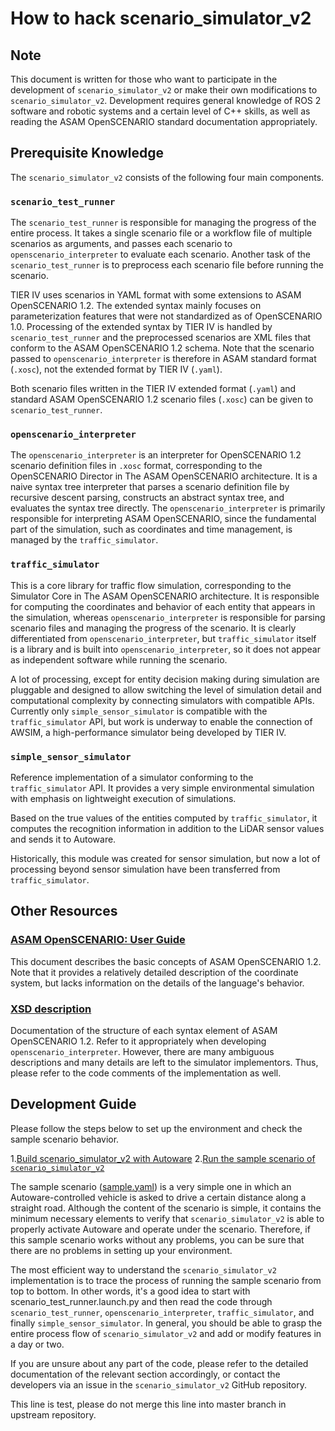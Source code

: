 # How to hack scenario_simulator_v2

## Note

This document is written for those who want to participate in the development
of `scenario_simulator_v2` or make their own modifications to
`scenario_simulator_v2`. Development requires general knowledge of ROS 2
software and robotic systems and a certain level of C++ skills, as well as
reading the ASAM OpenSCENARIO standard documentation appropriately.

## Prerequisite Knowledge

The `scenario_simulator_v2` consists of the following four main components.

### `scenario_test_runner`

The `scenario_test_runner` is responsible for managing the progress of the
entire process. It takes a single scenario file or a workflow file of multiple
scenarios as arguments, and passes each scenario to `openscenario_interpreter`
to evaluate each scenario. Another task of the `scenario_test_runner` is to
preprocess each scenario file before running the scenario.

TIER IV uses scenarios in YAML format with some extensions to ASAM OpenSCENARIO
1.2. The extended syntax mainly focuses on parameterization features that were
not standardized as of OpenSCENARIO 1.0. Processing of the extended syntax by
TIER IV is handled by `scenario_test_runner` and the preprocessed scenarios are
XML files that conform to the ASAM OpenSCENARIO 1.2 schema. Note that the
scenario passed to `openscenario_interpreter` is therefore in ASAM standard
format (`.xosc`), not the extended format by TIER IV (`.yaml`).

Both scenario files written in the TIER IV extended format (`.yaml`) and
standard ASAM OpenSCENARIO 1.2 scenario files (`.xosc`) can be given to
`scenario_test_runner`.

### `openscenario_interpreter`

The `openscenario_interpreter` is an interpreter for OpenSCENARIO 1.2 scenario
definition files in `.xosc` format, corresponding to the OpenSCENARIO Director
in The ASAM OpenSCENARIO architecture. It is a naive syntax tree interpreter
that parses a scenario definition file by recursive descent parsing, constructs
an abstract syntax tree, and evaluates the syntax tree directly. The
`openscenario_interpreter` is primarily responsible for interpreting ASAM
OpenSCENARIO, since the fundamental part of the simulation, such as coordinates
and time management, is managed by the `traffic_simulator`.

### `traffic_simulator`

This is a core library for traffic flow simulation, corresponding to the
Simulator Core in The ASAM OpenSCENARIO architecture. It is responsible for
computing the coordinates and behavior of each entity that appears in the
simulation, whereas `openscenario_interpreter` is responsible for parsing
scenario files and managing the progress of the scenario. It is clearly
differentiated from `openscenario_interpreter`, but `traffic_simulator` itself
is a library and is built into `openscenario_interpreter`, so it does not
appear as independent software while running the scenario.

A lot of processing, except for entity decision making during simulation are
pluggable and designed to allow switching the level of simulation detail and
computational complexity by connecting simulators with compatible APIs.
Currently only `simple_sensor_simulator` is compatible with the
`traffic_simulator` API, but work is underway to enable the connection of
AWSIM, a high-performance simulator being developed by TIER IV.

### `simple_sensor_simulator`

Reference implementation of a simulator conforming to the `traffic_simulator`
API. It provides a very simple environmental simulation with emphasis on
lightweight execution of simulations.

Based on the true values of the entities computed by `traffic_simulator`, it
computes the recognition information in addition to the LiDAR sensor values and
sends it to Autoware.

Historically, this module was created for sensor simulation, but now a lot of
processing beyond sensor simulation have been transferred from
`traffic_simulator`.

## Other Resources

### [ASAM OpenSCENARIO: User Guide](https://www.asam.net/index.php?eID=dumpFile&t=f&f=4908&token=ae9d9b44ab9257e817072a653b5d5e98ee0babf8)

This document describes the basic concepts of ASAM OpenSCENARIO 1.2. Note that
it provides a relatively detailed description of the coordinate system, but
lacks information on the details of the language's behavior.

### [XSD description](https://www.asam.net/static_downloads/ASAM_OpenSCENARIO_V1.2.0_Model_Documentation/modelDocumentation/)

Documentation of the structure of each syntax element of ASAM OpenSCENARIO 1.2.
Refer to it appropriately when developing `openscenario_interpreter`. However,
there are many ambiguous descriptions and many details are left to the
simulator implementors. Thus, please refer to the code comments of the
implementation as well.

## Development Guide

Please follow the steps below to set up the environment and check the sample
scenario behavior.

1.[Build scenario_simulator_v2 with Autoware](https://autowarefoundation.github.io/autoware-documentation/main/tutorials/scenario-simulation/planning-simulation/installation/)
2.[Run the sample scenario of `scenario_simulator_v2`](https://autowarefoundation.github.io/autoware-documentation/main/tutorials/scenario-simulation/planning-simulation/scenario-test-simulation/)

The sample scenario
([sample.yaml](test_runner/scenario_test_runner/scenario/sample.yaml)) is a
very simple one in which an Autoware-controlled vehicle is asked to drive a
certain distance along a straight road. Although the content of the scenario is
simple, it contains the minimum necessary elements to verify that
`scenario_simulator_v2` is able to properly activate Autoware and operate under
the scenario. Therefore, if this sample scenario works without any problems,
you can be sure that there are no problems in setting up your environment.

The most efficient way to understand the `scenario_simulator_v2` implementation
is to trace the process of running the sample scenario from top to bottom. In
other words, it's a good idea to start with scenario_test_runner.launch.py and
then read the code through `scenario_test_runner`, `openscenario_interpreter`,
`traffic_simulator`, and finally `simple_sensor_simulator`. In general, you
should be able to grasp the entire process flow of `scenario_simulator_v2` and
add or modify features in a day or two.

If you are unsure about any part of the code, please refer to the detailed
documentation of the relevant section accordingly, or contact the developers
via an issue in the `scenario_simulator_v2` GitHub repository.

This line is test, please do not merge this line into master branch in upstream repository.
